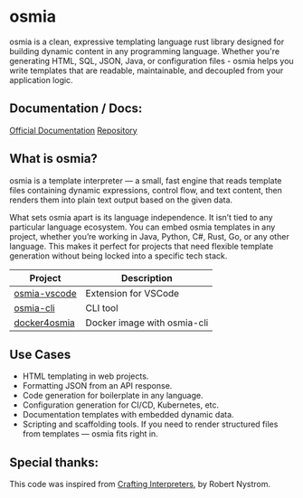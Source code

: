# osmia
osmia is a clean, expressive templating language rust library designed for
building dynamic content in any programming language. Whether you're
generating HTML, SQL, JSON, Java, or configuration files - osmia helps you
write templates that are readable, maintainable, and decoupled from your
application logic.

## Documentation / Docs:
[Official Documentation](https://jkutkut.github.io/osmia/osmia/index.html)
[Repository](https://github.com/jkutkut/osmia)

## What is osmia?
osmia is a template interpreter — a small, fast engine that reads template files
containing dynamic expressions, control flow, and text content, then renders
them into plain text output based on the given data.

What sets osmia apart is its language independence. It isn’t tied to any
particular language ecosystem. You can embed osmia templates in any
project, whether you’re working in Java, Python, C#, Rust, Go, or any other
language. This makes it perfect for projects that need flexible template
generation without being locked into a specific tech stack.

| Project | Description |
| --- | --- |
| [osmia-vscode](https://github.com/jkutkut/osmia-vscode) | Extension for VSCode |
| [osmia-cli](https://github.com/jkutkut/osmia-cli) | CLI tool |
| [docker4osmia](https://github.com/jkutkut/docker4osmia) | Docker image with osmia-cli |

## Use Cases
- HTML templating in web projects.
- Formatting JSON from an API response.
- Code generation for boilerplate in any language.
- Configuration generation for CI/CD, Kubernetes, etc.
- Documentation templates with embedded dynamic data.
- Scripting and scaffolding tools.
If you need to render structured files from templates — osmia fits right in.

## Special thanks:
This code was inspired from [Crafting Interpreters](https://craftinginterpreters.com/), by Robert Nystrom.
